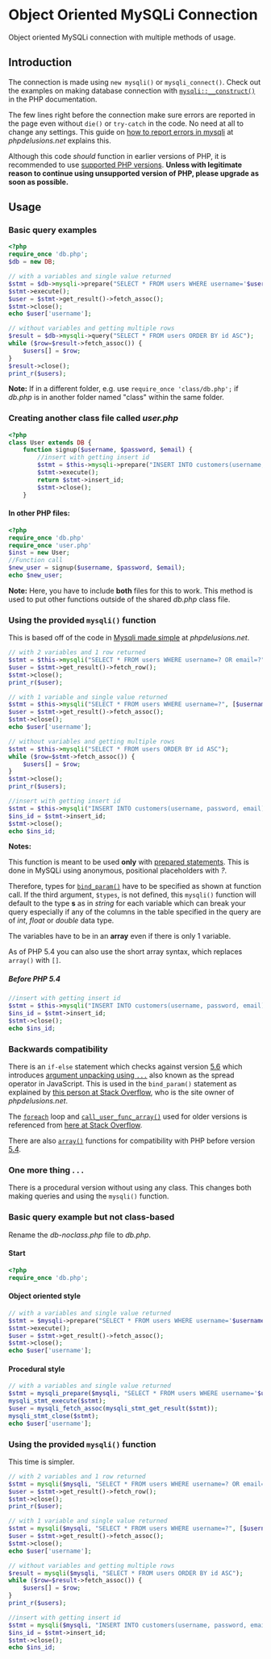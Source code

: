 # Object Oriented MySQLi Connection

Object oriented MySQLi connection with multiple methods of usage.

## Introduction

The connection is made using `new mysqli()` or  `mysqli_connect()`. Check out the examples on making database connection with [`mysqli::__construct()`](https://secure.php.net/manual/en/mysqli.construct.php#refsect1-mysqli.construct-examples) in the PHP documentation.

The few lines right before the connection make sure errors are reported in the page even without `die()` or `try-catch` in the code. No need at all to change any settings. This guide on [how to report errors in mysqli](https://phpdelusions.net/mysqli/error_reporting) at *phpdelusions.net* explains this.

Although this code *should* function in earlier versions of PHP, it is recommended to use [supported PHP versions](https://secure.php.net/supported-versions.php).
**Unless with legitimate reason to continue using unsupported version of PHP, please upgrade as soon as possible.**

## Usage

### Basic query examples

```php
<?php
require_once 'db.php';
$db = new DB;

// with a variables and single value returned
$stmt = $db->mysqli->prepare("SELECT * FROM users WHERE username='$username'");
$stmt->execute();
$user = $stmt->get_result()->fetch_assoc();
$stmt->close();
echo $user['username'];

// without variables and getting multiple rows
$result = $db->mysqli->query("SELECT * FROM users ORDER BY id ASC");
while ($row=$result->fetch_assoc()) {
    $users[] = $row;
}
$result->close();
print_r($users);
```

**Note:** If in a different folder, e.g. use `require_once 'class/db.php';` if *db.php* is in another folder named "class" within the same folder.

### Creating another class file called *user.php*

```php
<?php
class User extends DB {
    function signup($username, $password, $email) {
        //insert with getting insert id
        $stmt = $this->mysqli->prepare("INSERT INTO customers(username, password, email) VALUES ('$username', '$password', '$email')");
        $stmt->execute();
        return $stmt->insert_id;
        $stmt->close();
    }
```

#### In other PHP files:

```php
<?php
require_once 'db.php'
require_once 'user.php'
$inst = new User;
//Function call
$new_user = signup($username, $password, $email);
echo $new_user;
```

**Note:** Here, you have to include **both** files for this to work. This method is used to put other functions outside of the shared *db.php* class file.

### Using the provided `mysqli()` function

This is based off of the code in [Mysqli made simple](https://phpdelusions.net/mysqli/simple) at *phpdelusions.net*.

```php
// with 2 variables and 1 row returned
$stmt = $this->mysqli("SELECT * FROM users WHERE username=? OR email=?", [$username, $email], "ss");
$user = $stmt->get_result()->fetch_row();
$stmt->close();
print_r($user);

// with 1 variable and single value returned
$stmt = $this->mysqli("SELECT * FROM users WHERE username=?", [$username], "s");
$user = $stmt->get_result()->fetch_assoc();
$stmt->close();
echo $user['username'];

// without variables and getting multiple rows
$stmt = $this->mysqli("SELECT * FROM users ORDER BY id ASC");
while ($row=$stmt->fetch_assoc()) {
    $users[] = $row;
}
$stmt->close();
print_r($users);

//insert with getting insert id
$stmt = $this->mysqli("INSERT INTO customers(username, password, email) VALUES (?, ?, ?)", [$username, $password, $email], "sss");
$ins_id = $stmt->insert_id;
$stmt->close();
echo $ins_id;
```

**Notes:**

This function is meant to be used **only** with [prepared statements](https://secure.php.net/manual/en/mysqli.quickstart.prepared-statements.php). This is done in MySQLi using anonymous, positional placeholders with *?*.

Therefore, types for [`bind_param()`](https://secure.php.net/manual/en/mysqli-stmt.bind-param.php) have to be specified as shown at function call. If the third argument, `$types`, is not defined, this `mysqli()` function will default to the type **s** as in *string* for each variable which can break your query especially if any of the columns in the table specified in the query are of *int*, *float* or *double* data type.

The variables have to be in an **array** even if there is only 1 variable.

As of PHP 5.4 you can also use the short array syntax, which replaces
`array()` with `[]`.

##### Before PHP 5.4

```php
//insert with getting insert id
$stmt = $this->mysqli("INSERT INTO customers(username, password, email) VALUES (?, ?, ?)", array($username, $password, $email), "sss");
$ins_id = $stmt->insert_id;
$stmt->close();
echo $ins_id;
```

### Backwards compatibility

There is an `if-else` statement which checks against version [5.6](https://secure.php.net/migration56.new-features) which introduces [argument unpacking using `...`](https://wiki.php.net/rfc/argument_unpacking) also known as the spread operator in JavaScript. This is used in the `bind_param()` statement as explained by [this person at Stack Overflow](https://stackoverflow.com/a/40718151), who is the site owner of *phpdelusions.net*.

The [`foreach`](https://secure.php.net/manual/en/control-structures.foreach.php) loop and [`call_user_func_array()`](https://secure.php.net/manual/en/function.call-user-func-array.php) used for older versions is referenced from [here at Stack Overflow](https://stackoverflow.com/a/35542447).

There are also [`array()`](https://secure.php.net/manual/en/language.types.array.php#language.types.array.syntax.array-func) functions for compatibility with PHP before version [5.4](https://secure.php.net/migration54.new-features).



### One more thing . . .

There is a procedural version without using any class. This changes both making queries and using the `mysqli()` function.

### Basic query example but not class-based

Rename the *db-noclass.php* file to *db.php*.

#### Start

```php
<?php
require_once 'db.php';
```

#### Object oriented style

```php
// with a variables and single value returned
$stmt = $mysqli->prepare("SELECT * FROM users WHERE username='$username'");
$stmt->execute();
$user = $stmt->get_result()->fetch_assoc();
$stmt->close();
echo $user['username'];
```

#### Procedural style

```php
// with a variables and single value returned
$stmt = mysqli_prepare($mysqli, "SELECT * FROM users WHERE username='$username'");
mysqli_stmt_execute($stmt);
$user = mysqli_fetch_assoc(mysqli_stmt_get_result($stmt));
mysqli_stmt_close($stmt);
echo $user['username'];
```

### Using the provided `mysqli()` function

This time is simpler.

```php
// with 2 variables and 1 row returned
$stmt = mysqli($mysqli, "SELECT * FROM users WHERE username=? OR email=?", [$username, $email], "ss");
$user = $stmt->get_result()->fetch_row();
$stmt->close();
print_r($user);

// with 1 variable and single value returned
$stmt = mysqli($mysqli, "SELECT * FROM users WHERE username=?", [$username], "s");
$user = $stmt->get_result()->fetch_assoc();
$stmt->close();
echo $user['username'];

// without variables and getting multiple rows
$result = mysqli($mysqli, "SELECT * FROM users ORDER BY id ASC");
while ($row=$result->fetch_assoc()) {
    $users[] = $row;
}
print_r($users);

//insert with getting insert id
$stmt = mysqli($mysqli, "INSERT INTO customers(username, password, email) VALUES (?, ?, ?)", [$username, $password, $email], "sss");
$ins_id = $stmt->insert_id;
$stmt->close();
echo $ins_id;
```
